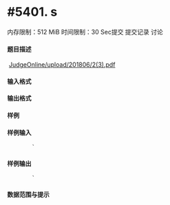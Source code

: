 
# #5401. s
内存限制：512 MiB 时间限制：30 Sec提交 提交记录 讨论
#### 题目描述
 [JudgeOnline/upload/201806/2(3).pdf](upload/201806/2(3).pdf)
#### 输入格式

#### 输出格式

#### 样例

#### 样例输入

			`
#### 样例输出

			`
#### 数据范围与提示

